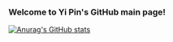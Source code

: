 ### Welcome to Yi Pin's GitHub main page!

[![Anurag's GitHub stats](https://github-readme-stats.vercel.app/api?username=yiipin)](https://github.com/anuraghazra/github-readme-stats)
